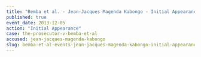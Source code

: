 ```yaml
---
title: "Bemba et al. - Jean-Jacques Magenda Kabongo - Initial Appearance"
published: true
event_date: 2013-12-05
action: "Initial Appearance"
case: the-prosecutor-v-bemba-et-al
accused: jean-jacques-magenda-kabongo
slug: bemba-et-al-events-jean-jacques-magenda-kabongo-initial-appearance
---
```

